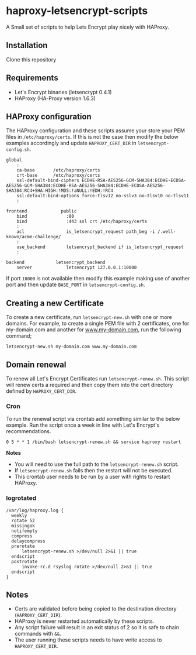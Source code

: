 # haproxy-letsencrypt-scripts
A Small set of scripts to help Lets Encrypt play nicely with HAProxy.

## Installation
Clone this repository

## Requirements
* Let's Encrypt binaries (letsencrypt 0.4.1)
* HAProxy (HA-Proxy version 1.6.3)

## HAProxy configuration
The HAProxy configuration and these scripts assume your store your PEM files in `/etc/haproxy/certs`. If this is not the case then modify the below examples accordingly and update `HAPROXY_CERT_DIR` in `letsencrypt-config.sh`.

    global
        :
        ca-base       /etc/haproxy/certs
        crt-base      /etc/haproxy/certs
        ssl-default-bind-ciphers ECDHE-RSA-AES256-GCM-SHA384:ECDHE-ECDSA-AES256-GCM-SHA384:ECDHE-RSA-AES256-SHA384:ECDHE-ECDSA-AES256-SHA384:RC4+SHA:HIGH:!MD5:!aNULL:!EDH:!RC4
        ssl-default-bind-options force-tlsv12 no-sslv3 no-tlsv10 no-tlsv11
        :

    frontend             public
        bind               :80
        bind               :443 ssl crt /etc/haproxy/certs
        :
        acl                is_letsencrypt_request path_beg -i /.well-known/acme-challenge/
        :
        use_backend        letsencrypt_backend if is_letsencrypt_request
        :

    backend            letsencrypt_backend
        server             letsencrypt 127.0.0.1:10000

If port `10000` is not available then modify this example making use of another port and then update `BASE_PORT` in `letsencrypt-config.sh`.

## Creating a new Certificate
To create a new certificate, run `letsencrypt-new.sh` with one or more domains. For example, to create a single PEM file with 2 certificates, one for my-domain.com and another for www.my-domain.com, run the following command;

    letsencrypt-new.sh my-domain.com www.my-domain.com

## Domain renewal
To renew all Let's Encrypt Certificates run `letsencrypt-renew.sh`. This script will renew certs a required and then copy them into the cert directory defined by `HAPROXY_CERT_DIR`.

### Cron
To run the renewal script via crontab add something similar to the below example. Run the script once a week in line with Let's Encrypt's recommendations.

    0 5 * * 1 /bin/bash letsencrypt-renew.sh && service haproxy restart

**Notes**
* You will need to use the full path to the `letsencrypt-renew.sh` script.
* If `letsencrypt-renew.sh` fails then the restart will not be executed.
* This crontab user needs to be run by a user with rights to restart HAProxy.

### logrotated


    /var/log/haproxy.log {
      weekly
      rotate 52
      missingok
      notifempty
      compress
      delaycompress
      prerotate
          letsencrypt-renew.sh >/dev/null 2>&1 || true
      endscript
      postrotate
          invoke-rc.d rsyslog rotate >/dev/null 2>&1 || true
      endscript
    }

## Notes
* Certs are validated before being copied to the destination directory (`HAPROXY_CERT_DIR`).
* HAProxy is never restarted automatically by these scripts.
* Any script failure will result in an exit status of 2 so it is safe to chain commands with `&&`.
* The user running these scripts needs to have write access to `HAPROXY_CERT_DIR`.
